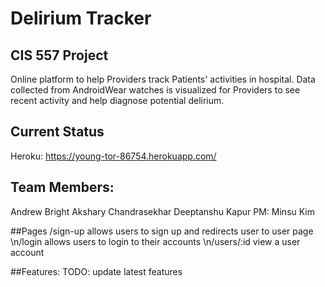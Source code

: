 # Delirium Tracker

## CIS 557 Project
Online platform to help Providers track Patients' activities in hospital. Data collected from AndroidWear watches is visualized for Providers to see recent activity and help diagnose potential delirium.

## Current Status
Heroku: https://young-tor-86754.herokuapp.com/

## Team Members:
Andrew Bright
Akshary Chandrasekhar
Deeptanshu Kapur
PM: Minsu Kim

##Pages
/sign-up allows users to sign up and redirects user to user page
\n/login allows users to login to their accounts
\n/users/:id view a user account


##Features:
TODO: update latest features


